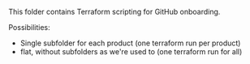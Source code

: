 This folder contains Terraform scripting for GitHub onboarding.

Possibilities:
- Single subfolder for each product (one terraform run per product)
- flat, without subfolders as we're used to (one terraform run for all)